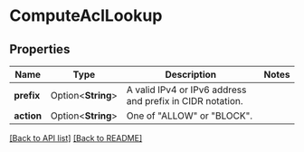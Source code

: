 # ComputeAclLookup

## Properties

Name | Type | Description | Notes
------------ | ------------- | ------------- | -------------
**prefix** | Option<**String**> | A valid IPv4 or IPv6 address and prefix in CIDR notation. | 
**action** | Option<**String**> | One of \"ALLOW\" or \"BLOCK\". | 

[[Back to API list]](../README.md#documentation-for-api-endpoints) [[Back to README]](../README.md)


